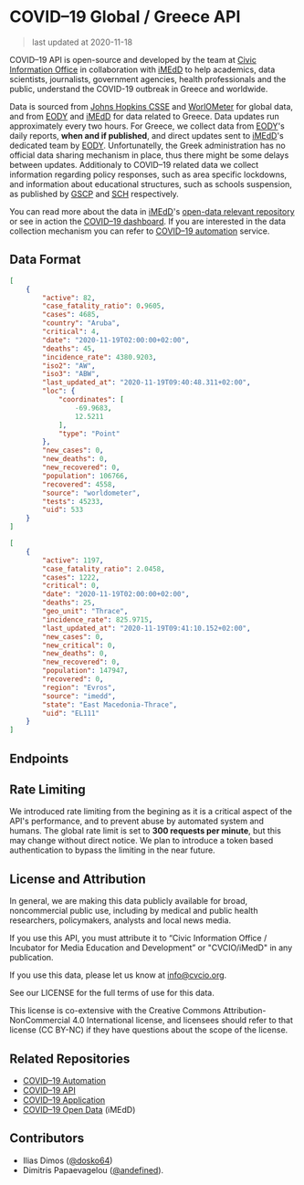 # COVID&ndash;19 Global / Greece API

> last updated at 2020-11-18

COVID&ndash;19 API is open-source and developed by the team at [Civic Information Office](https://cvcio.org/) in collaboration with [iMEdD](https://imedd.org/) to help academics, data scientists, journalists, government agencies, health professionals and the public, understand the COVID-19 outbreak in Greece and worldwide.

Data is sourced from [Johns Hopkins CSSE](https://github.com/CSSEGISandData/COVID-19) and [WorlOMeter](https://www.worldometers.info/coronavirus/) for global data, and from [EODY](https://eody.gov.gr/) and [iMEdD](https://imedd.org/) for data related to Greece. Data updates run approximately every two hours. For Greece, we collect data from [EODY](https://eody.gov.gr/epidimiologika-statistika-dedomena/ektheseis-covid-19/)'s daily reports, **when and if published**, and direct updates sent to [iMEdD](https://imedd.org/)'s dedicated team by [EODY](https://eody.gov.gr/). Unfortunatelly, the Greek administration has no official data sharing mechanism in place, thus there might be some delays between updates. Additionaly to COVID&ndash;19 related data we collect information regarding policy responses, such as area specific lockdowns, and information about educational structures, such as schools suspension, as published by [GSCP](https://www.civilprotection.gr/) and [SCH](https://www.sch.gr/anastoli/web/) respectively.

You can read more about the data in [iMEdD](https://imedd.org/)'s [open-data relevant repository](https://github.com/iMEdD-Lab/open-data) or see in action the [COVID&ndash;19 dashboard](https://lab.imedd.org/covid19/). If you are interested in the data collection mechanism you can refer to [COVID&ndash;19 automation](https://github.com/cvcio/covid-19-automation) service.

## Data Format

```json
[
    {
        "active": 82,
        "case_fatality_ratio": 0.9605,
        "cases": 4685,
        "country": "Aruba",
        "critical": 4,
        "date": "2020-11-19T02:00:00+02:00",
        "deaths": 45,
        "incidence_rate": 4380.9203,
        "iso2": "AW",
        "iso3": "ABW",
        "last_updated_at": "2020-11-19T09:40:48.311+02:00",
        "loc": {
            "coordinates": [
                -69.9683,
                12.5211
            ],
            "type": "Point"
        },
        "new_cases": 0,
        "new_deaths": 0,
        "new_recovered": 0,
        "population": 106766,
        "recovered": 4558,
        "source": "worldometer",
        "tests": 45233,
        "uid": 533
    }
]
```

```json
[
    {
        "active": 1197,
        "case_fatality_ratio": 2.0458,
        "cases": 1222,
        "critical": 0,
        "date": "2020-11-19T02:00:00+02:00",
        "deaths": 25,
        "geo_unit": "Thrace",
        "incidence_rate": 825.9715,
        "last_updated_at": "2020-11-19T09:41:10.152+02:00",
        "new_cases": 0,
        "new_critical": 0,
        "new_deaths": 0,
        "new_recovered": 0,
        "population": 147947,
        "recovered": 0,
        "region": "Evros",
        "source": "imedd",
        "state": "East Macedonia-Thrace",
        "uid": "EL111"
    }
]
```

## Endpoints

## Rate Limiting

We introduced rate limiting from the begining as it is a critical aspect of the API's performance, and to prevent abuse by automated system and humans. The global rate limit is set to **300 requests per minute**, but this may change without direct notice. We plan to introduce a token based authentication to bypass the limiting in the near future.

## License and Attribution

In general, we are making this data publicly available for broad, noncommercial public use, including by medical and public health researchers, policymakers, analysts and local news media.

If you use this API, you must attribute it to “Civic Information Office / Incubator for Media Education and Development” or "CVCIO/iMedD" in any publication.

If you use this data, please let us know at [info@cvcio.org](mailto:info@cvcio.org).

See our LICENSE for the full terms of use for this data.

This license is co-extensive with the Creative Commons Attribution-NonCommercial 4.0 International license, and licensees should refer to that license (CC BY-NC) if they have questions about the scope of the license.

## Related Repositories

- [COVID&ndash;19 Automation](https://github.com/cvcio/covid-19-automation)
- [COVID&ndash;19 API](https://github.com/cvcio/covid-19-api)
- [COVID&ndash;19 Application](https://github.com/cvcio/covid-19)
- [COVID&ndash;19 Open Data](https://github.com/iMEdD-Lab/open-data) (iMEdD)

## Contributors

- Ilias Dimos ([@dosko64](https://github.com/dosko64))
- Dimitris Papaevagelou ([@andefined](https://github.com/andefined)).
